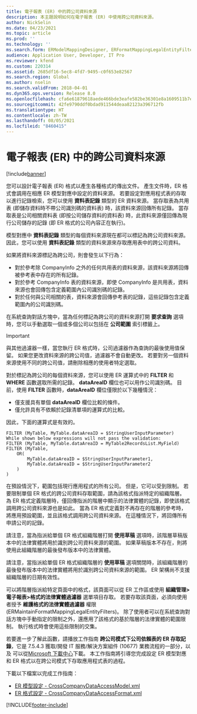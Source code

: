 ```yaml
---
title: 電子報表 (ER) 中的跨公司資料來源
description: 本主題說明如何在電子報表 (ER) 中使用跨公司資料來源。
author: NickSelin
ms.date: 04/23/2021
ms.topic: article
ms.prod: ''
ms.technology: ''
ms.search.form: ERModelMappingDesigner, ERFormatMappingLegalEntityFilterTable
audience: Application User, Developer, IT Pro
ms.reviewer: kfend
ms.custom: 220314
ms.assetid: 2685df16-5ec8-4fd7-9495-c0f653e82567
ms.search.region: Global
ms.author: nselin
ms.search.validFrom: 2018-04-01
ms.dyn365.ops.version: Release 8.0
ms.openlocfilehash: cfa6e61879618aede466bde3eafe582be36301e8a1609511b7e3bc3fe65ccfce
ms.sourcegitcommit: 42fe9790ddf0bdad911544deaa82123a396712fb
ms.translationtype: HT
ms.contentlocale: zh-TW
ms.lasthandoff: 08/05/2021
ms.locfileid: "8460415"
---
```

# <a name="cross-company-data-sources-in-electronic-reporting-er"></a>電子報表 (ER) 中的跨公司資料來源

[!include[banner](../includes/banner.md)]

您可以設計電子報表 (ER) 格式以產生各種格式的傳出文件。 產生文件時，ER 格式會調用在相應 ER 模型對應中設定的資料來源。 若要設定對應用程式表的存取以進行記錄檢索，您可以使用 **資料表記錄** 類型的 ER 資料來源。 當存取表為共用表 (即儲存資料時不帶公司識別碼的資料表) 時，該資料來源回傳所有記錄。 當存取表是公司相關資料表 (即按公司儲存資料的資料表) 時，此資料來源僅回傳為現行公司儲存的記錄 (即 ER 格式的公司內容正在執行)。

模型對應中 **資料表記錄** 類型的每個資料來源現在都可以標記為跨公司資料來源。 因此，您可以使用 **資料表記錄** 類型的資料來源來存取應用表中的跨公司資料。

如果將資料來源標記為跨公司，則會發生以下行為：

- 對於參考除 CompanyInfo 之外的任何共用表的資料來源，該資料來源將回傳被參考表中存在的所有記錄。 
- 對於參考 CompanyInfo 表的資料來源，即使 CompanyInfo 是共用表，資料來源也會回傳包含定義範圍內公司識別碼的記錄。
- 對於任何與公司相關的表，資料來源會回傳參考表的記錄，這些記錄包含定義範圍內的公司識別碼。

在系統查詢對話方塊中，當為任何標記為跨公司的資料來源打開 **要求查詢** 選項時，您可以手動選取一個或多個公司以包括在 **公司範圍** 索引標籤上。

> [!IMPORTANT]
> 與其他過濾器一樣，當您執行 ER 格式時，公司過濾器作為查詢的最後使用值保留。 如果您更改資料來源的跨公司值，過濾器不會自動更改。 若要對另一個資料來源使用不同的跨公司值，請刪除相應的使用者特定選取。

對於標記為跨公司的每個資料來源，您可以使用 ER 運算式中的 **FILTER** 和 **WHERE** 函數選取所需的記錄。 **dataAreaID** 欄位也可以用作公司識別碼。 目前，使用 **FILTER** 函數時，**dataAreaID** 欄位僅限於以下幾種情況：

- 僅支援具有單個 **dataAreaID** 欄位比較的條件。
- 僅允許具有不依賴於記錄清單項的運算式的比較。

因此，下面的運算式是有效的。

```ER Expression
FILTER (MyTable, MyTable.dataAreaID = $StringUserInputParameter)
While shown below expressions will not pass the validation:
FILTER (MyTable, MyTable.dataAreaID = MyTable2RecordsList.MyField)
FILTER (MyTable, 
    OR(
        MyTable.dataAreaID = $StringUserInputParameter1,
        MyTable.dataAreaID = $StringUserInputParameter2
    )
)
```

在預設情況下，範圍包括現行應用程式的所有公司。 但是，它可以受到限制。 若要限制單個 ER 格式的跨公司資料存取範圍，請為該格式指派特定的組織階層。 為 ER 格式定義階層時，僅回傳指派的階層中顯示的法律實體的記錄，即使該格式調用跨公司資料來源也是如此。 當為 ER 格式定義對不再存在的階層的參考時，將應用預設範圍，並且該格式調用跨公司資料來源。 在這種情況下，將回傳所有申請公司的記錄。

請注意，當為指派給單個 ER 格式組織階層打開 **使用草稿** 選項時，該階層草稿版本中的法律實體將用於識別跨公司資料來源的範圍。 如果草稿版本不存在，則將使用此組織階層的最後發布版本中的法律實體。

請注意，當指派給單個 ER 格式組織階層的 **使用草稿** 選項關閉時，該組織階層的最後發布版本中的法律實體將用於識別跨公司資料來源的範圍。 ER 架構尚不支援組織階層的日期有效性。

可以將階層指派給特定頁面中的格式，該頁面可以從 ER 工作區或使用 **組織管理\>電子報表\>格式的法律實體過濾器** 選單項目存取。 若要存取該頁面，必須向使用者授予 **維護格式的法律實體過濾器** 權限 (ERMaintainFormatMappingLegalEntityFilters)。 除了使用者可以在系統查詢對話方塊中手動指定的限制之外，還應用了該格式的基於階層的法律實體的範圍限制。 執行格式時會使用這些限制的交集。

若要進一步了解此函數，請播放工作指南 **跨公司模式下公司依賴表的 ER 存取記錄**，它是 7.5.4.3 獲取/開發 IT 服務/解決方案組件 (10677) 業務流程的一部分，以及 可以從[Microsoft 下載中心](https://go.microsoft.com/fwlink/?linkid=874684)下載。 本工作指南將引導您完成設定 ER 模型對應和 ER 格式以在跨公司模式下存取應用程式表的過程。

下載以下檔案以完成工作指南：

- [ER 模型設定 - CrossCompanyDataAccessModel.xml](https://download.microsoft.com/download/4/2/5/4258f891-7054-4821-aedd-3721ba25fdd5/CrossCompanyDataAccessModel.xml)
- [ER 格式設定 - CrossCompanyDataAccessFormat.xml](https://download.microsoft.com/download/3/2/1/321deb75-3ba9-4323-99bf-207a52c60b5c/CrossCompanyDataAccessFormat.xml)


[!INCLUDE[footer-include](../../../includes/footer-banner.md)]
